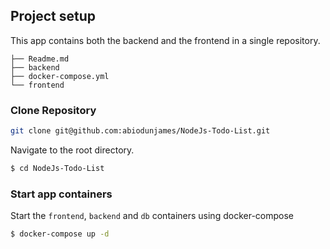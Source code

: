 ## Project setup
This app contains both the backend and the frontend in a single repository.
```	
├── Readme.md
├── backend
├── docker-compose.yml
└── frontend
```

### Clone Repository

```bash
git clone git@github.com:abiodunjames/NodeJs-Todo-List.git

```

Navigate to the root directory.

```bash
$ cd NodeJs-Todo-List
```
### Start app containers

Start the `frontend`, `backend` and `db` containers using docker-compose

```	bash
$ docker-compose up -d 
```
